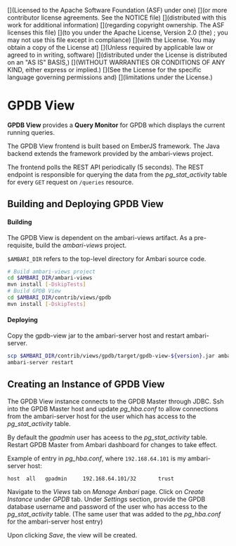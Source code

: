 [](Licensed to the Apache Software Foundation (ASF) under one)
[](or more contributor license agreements.  See the NOTICE file)
[](distributed with this work for additional information)
[](regarding copyright ownership.  The ASF licenses this file)
[](to you under the Apache License, Version 2.0 (the)
[]("License"); you may not use this file except in compliance)
[](with the License.  You may obtain a copy of the License at)
[]()
[](    http://www.apache.org/licenses/LICENSE-2.0)
[]()
[](Unless required by applicable law or agreed to in writing, software)
[](distributed under the License is distributed on an "AS IS" BASIS,)
[](WITHOUT WARRANTIES OR CONDITIONS OF ANY KIND, either express or implied.)
[](See the License for the specific language governing permissions and)
[](limitations under the License.)

# GPDB View

**GPDB View** provides a **Query Monitor** for GPDB which displays the current running queries.

The GPDB View frontend is built based on EmberJS framework. The Java backend extends the framework provided by the ambari-views project.

The frontend polls the REST API periodically (5 seconds). The REST endpoint is responsible for querying the data from the *pg_stat_activity* table for every ```GET``` request on ```/queries``` resource.


## Building and Deploying GPDB View

#### Building

The GPDB View is dependent on the ambari-views artifact. As a pre-requisite, build the *ambari-views* project.

```$AMBARI_DIR``` refers to the top-level directory for Ambari source code.

```sh
# Build ambari-views project
cd $AMBARI_DIR/ambari-views
mvn install [-DskipTests]
# Build GPDB View
cd $AMBARI_DIR/contrib/views/gpdb
mvn install [-DskipTests]
```

#### Deploying

Copy the gpdb-view jar to the ambari-server host and restart ambari-server.
```sh
scp $AMBARI_DIR/contrib/views/gpdb/target/gpdb-view-${version}.jar ambari.server.host:/var/lib/ambari-server/resources/views/
ambari-server restart
```

## Creating an Instance of GPDB View

The GPDB View instance connects to the GPDB Master through JDBC. Ssh into the GPDB Master host and update *pg_hba.conf* to allow connections from the ambari-server host for the user which has access to the *pg_stat_activity* table.

By default the *gpadmin* user has aceess to the *pg_stat_activity* table. Restart GPDB Master from Ambari dashboard for changes to take effect.

Example of entry in *pg_hba.conf*, where ```192.168.64.101``` is my ambari-server host:
```
host  all	gpadmin 	192.168.64.101/32       trust
```

Navigate to the *Views* tab on *Manage Ambari* page. Click on *Create Instance* under *GPDB* tab. Under *Settings* section, provide the GPDB database username and password of the user who has access to the *pg_stat_activity* table. (The same user that was added to the *pg_hba.conf* for the ambari-server host entry)

Upon clicking *Save*, the view will be created.
